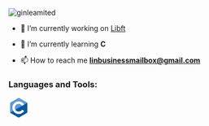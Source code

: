 <p align="left"> <img src="https://komarev.com/ghpvc/?username=ginleamited&label=Profile%20views&color=0e75b6&style=flat" alt="ginleamited" /> </p>

- 🔭 I’m currently working on [Libft](git@vogsphere-v2.s19.be:vogsphere/intra-uuid-dd6b869f-8cf7-4d8f-b92c-b76b87f3d2cc-6106755-jilin)

- 🌱 I’m currently learning **C**

- 📫 How to reach me **linbusinessmailbox@gmail.com**

<h3 align="left">Languages and Tools:</h3>
<p align="left"> <a href="https://www.cprogramming.com/" target="_blank" rel="noreferrer"> <img src="https://raw.githubusercontent.com/devicons/devicon/master/icons/c/c-original.svg" alt="c" width="40" height="40"/> </a> </p>
